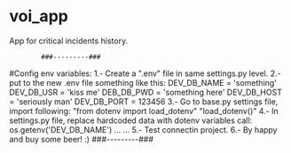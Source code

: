 # voi_app
App for critical incidents history.


            ###---------###
#Config env variables:
1.- Create a ".env" file in same settings.py level.
2.- put to the new .env file something like this:
    DEV_DB_NAME = 'something'
    DEV_DB_USR = 'kiss me'
    DEB_DB_PWD = 'something here'
    DEV_DB_HOST = 'seriously man'
    DEV_DB_PORT = 123456
3.- Go to base.py settings file, import following:
    "from dotenv import load_dotenv"
    "load_dotenv()"
4.- In settings.py file, replace hardcoded data with dotenv variables call:
    os.getenv('DEV_DB_NAME')
    ...
    ...
5.- Test connectin project.
6.- By happy and buy some beer! :)
            ###---------###

